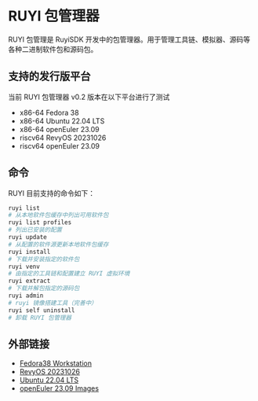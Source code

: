 # RUYI 包管理器

RUYI 包管理是 RuyiSDK 开发中的包管理器。用于管理工具链、模拟器、源码等各种二进制软件包和源码包。

## 支持的发行版平台

当前 RUYI 包管理器 v0.2 版本在以下平台进行了测试

+ x86-64 Fedora 38
+ x86-64 Ubuntu 22.04 LTS
+ x86-64 openEuler 23.09
+ riscv64 RevyOS 20231026
+ riscv64 openEuler 23.09

## 命令

RUYI 目前支持的命令如下：

``` bash
ruyi list
# 从本地软件包缓存中列出可用软件包
ruyi list profiles
# 列出已安装的配置
ruyi update
# 从配置的软件源更新本地软件包缓存
ruyi install
# 下载并安装指定的软件包
ruyi venv
# 由指定的工具链和配置建立 RUYI 虚拟环境
ruyi extract
# 下载并解包指定的源码包
ruyi admin
# ruyi 镜像搭建工具（完善中）
ruyi self uninstall
# 卸载 RUYI 包管理器
```

## 外部链接

+ [Fedora38 Workstation](https://download.fedoraproject.org/pub/fedora/linux/releases/38/Workstation/x86_64/iso/)
+ [RevyOS 20231026](https://mirror.iscas.ac.cn/revyos/extra/images/lpi4a/20231026/)
+ [Ubuntu 22.04 LTS](https://www.releases.ubuntu.com/jammy/)
+ [openEuler 23.09 Images](https://repo.openeuler.openatom.cn/openEuler-23.09/ISO/)
